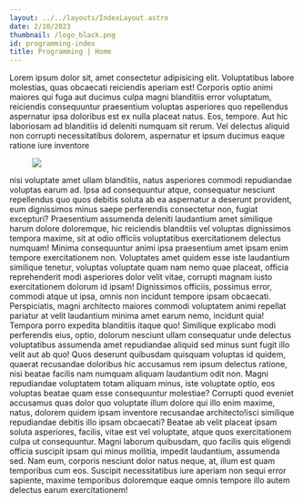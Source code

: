 ```yaml
---
layout: ../../layouts/IndexLayout.astro
date: 2/10/2023
thumbnail: /logo_black.png
id: programming-index
title: Programming | Home
---
```


Lorem ipsum dolor sit, amet consectetur adipisicing elit. Voluptatibus labore
molestias, quas obcaecati reiciendis aperiam est! Corporis optio animi maiores
qui fuga aut ducimus culpa magni blanditiis error voluptatum, reiciendis
consequuntur praesentium voluptas asperiores quo repellendus aspernatur ipsa
doloribus est ex nulla placeat natus. Eos, tempore. Aut hic laboriosam ad
blanditiis id deleniti numquam sit rerum. Vel delectus aliquid non corrupti
necessitatibus dolorem, aspernatur et ipsum ducimus eaque ratione iure inventore

<figure class="image is-3by1">
<img src="/test-images/senjou_.png"
style="object-fit:scale-down;"/>
</figure>

nisi voluptate amet ullam blanditiis, natus asperiores commodi repudiandae
voluptas earum ad. Ipsa ad consequuntur atque, consequatur nesciunt repellendus
quo quos debitis soluta ab ea aspernatur a deserunt provident, eum dignissimos
minus saepe perferendis consectetur non, fugiat excepturi? Praesentium assumenda
deleniti laudantium amet similique harum dolore doloremque, hic reiciendis
blanditiis vel voluptas dignissimos tempora maxime, sit at odio officiis
voluptatibus exercitationem delectus numquam! Minima consequuntur animi ipsa
praesentium amet ipsam enim tempore exercitationem non. Voluptates amet quidem
esse iste laudantium similique tenetur, voluptas voluptate quam nam nemo quae
placeat, officia reprehenderit modi asperiores dolor velit vitae, corrupti
magnam iusto exercitationem dolorum id ipsam! Dignissimos officiis, possimus
error, commodi atque ut ipsa, omnis non incidunt tempore ipsam obcaecati.
Perspiciatis, magni architecto maiores commodi voluptatem animi repellat
pariatur at velit laudantium minima amet earum nemo, incidunt quia! Tempora
porro expedita blanditiis itaque quo! Similique explicabo modi perferendis eius,
optio, dolorum nesciunt ullam consequatur unde delectus voluptatibus assumenda
amet repudiandae aliquid sed minus sunt fugit illo velit aut ab quo! Quos
deserunt quibusdam quisquam voluptas id quidem, quaerat recusandae doloribus hic
accusamus rem ipsum delectus ratione, nisi beatae facilis nam numquam aliquam
laudantium odit non. Magni repudiandae voluptatem totam aliquam minus, iste
voluptate optio, eos voluptas beatae quam esse consequuntur molestiae? Corrupti
quod eveniet accusamus quas dolor quo voluptate illum dolore qui illo enim
maxime, natus, dolorem quidem ipsam inventore recusandae architecto!isci similique repudiandae debitis illo ipsam obcaecati? Beatae ab velit
placeat ipsam soluta asperiores, facilis, vitae est vel voluptate, atque quos
exercitationem culpa ut consequuntur. Magni laborum quibusdam, quo facilis quis
eligendi officia suscipit ipsam qui minus mollitia, impedit laudantium,
assumenda sed. Nam eum, corporis nesciunt dolor natus neque, at, illum est quam
temporibus cum eos. Suscipit necessitatibus iure aperiam non sequi error
sapiente, maxime temporibus doloremque eaque omnis tempore illo autem delectus
earum exercitationem!
